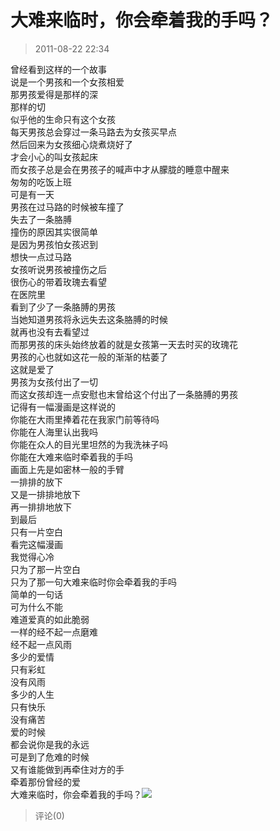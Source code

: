 # 大难来临时，你会牵着我的手吗？

> 2011-08-22 22:34

曾经看到这样的一个故事  
说是一个男孩和一个女孩相爱  
那男孩爱得是那样的深  
那样的切  
似乎他的生命只有这个女孩  
每天男孩总会穿过一条马路去为女孩买早点  
然后回来为女孩细心烧煮烧好了  
才会小心的叫女孩起床  
而女孩子总是会在男孩子的喊声中才从朦胧的睡意中醒来  
匆匆的吃饭上班  
可是有一天  
男孩在过马路的时候被车撞了  
失去了一条胳膊  
撞伤的原因其实很简单  
是因为男孩怕女孩迟到  
想快一点过马路  
女孩听说男孩被撞伤之后  
很伤心的带着玫瑰去看望  
在医院里  
看到了少了一条胳膊的男孩  
当她知道男孩将永远失去这条胳膊的时候  
就再也没有去看望过  
而那男孩的床头始终放着的就是女孩第一天去时买的玫瑰花  
男孩的心也就如这花一般的渐渐的枯萎了  
这就是爱了  
男孩为女孩付出了一切  
而这女孩却连一点安慰也末曾给这个付出了一条胳膊的男孩  
记得有一幅漫画是这样说的  
你能在大雨里捧着花在我家门前等待吗  
你能在人海里认出我吗  
你能在众人的目光里坦然的为我洗袜子吗  
你能在大难来临时牵着我的手吗  
画面上先是如密林一般的手臂  
一排排的放下  
又是一排排地放下  
再一排排地放下  
到最后  
只有一片空白  
看完这幅漫画  
我觉得心冷  
只为了那一片空白  
只为了那一句大难来临时你会牵着我的手吗  
简单的一句话  
可为什么不能  
难道爱真的如此脆弱  
一样的经不起一点磨难  
经不起一点风雨  
多少的爱情  
只有彩虹  
没有风雨  
多少的人生  
只有快乐  
没有痛苦  
爱的时候  
都会说你是我的永远  
可是到了危难的时候  
又有谁能做到再牵住对方的手  
牵着那份曾经的爱  
大难来临时，你会牵着我的手吗？[![](https://pan.4a1801.life/d/Onedrive-4A1801/%E4%B8%AA%E4%BA%BA%E5%BB%BA%E7%AB%99/public/Qzone_wyf/Blogs/images/876CF178.gif)](https://pan.4a1801.life/d/Onedrive-4A1801/%E4%B8%AA%E4%BA%BA%E5%BB%BA%E7%AB%99/public/Qzone_wyf/Blogs/images/876CF178.gif)

> 评论(0)
